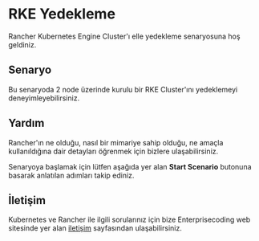 
# RKE Yedekleme

Rancher Kubernetes Engine Cluster'ı elle yedekleme senaryosuna hoş geldiniz.

## Senaryo

Bu senaryoda 2 node üzerinde kurulu bir RKE Cluster'ını yedeklemeyi deneyimleyebilirsiniz.

## Yardım

Rancher'ın ne olduğu, nasıl bir mimariye sahip olduğu, ne amaçla kullanıldığına dair detayları öğrenmek için bizlere ulaşabilirsiniz.

Senaryoya başlamak için lütfen aşağıda yer alan **Start Scenario** butonuna basarak anlatılan adımları takip ediniz.

## İletişim

Kubernetes ve Rancher ile ilgili sorularınız için bize Enterprisecoding web sitesinde yer alan [iletişim](https://enterprisecoding.com/iletisim/) sayfasından ulaşabilirsiniz.

